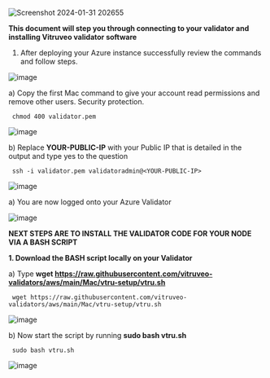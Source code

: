 
![Screenshot 2024-01-31 202655](https://github.com/vitruveo-validators/aws/assets/157662422/354799ca-27f1-48ec-b68d-258bbd895bfe)

**This document will step you through connecting to your validator and installing Vitruveo validator software**

1. After deploying your Azure instance successfully review the commands and follow steps.

![image](https://github.com/vitruveo-validators/azure/assets/157662422/0cdbe80b-b7b7-41ed-9fbc-d981bc79e9d4)



a) Copy the first Mac command to give your account read permissions and remove other users. Security protection.


     chmod 400 validator.pem 


![image](https://github.com/vitruveo-validators/azure/assets/157662422/7bb8bffd-6007-4f4e-86be-6b209f9044a1)


b) Replace **YOUR-PUBLIC-IP** with your Public IP that is detailed in the output and type yes to the question


     ssh -i validator.pem validatoradmin@<YOUR-PUBLIC-IP> 


![image](https://github.com/vitruveo-validators/azure/assets/157662422/2b2ac1bc-a54d-4746-b34a-b6a3cc869482)



a) You are now logged onto your Azure Validator 

![image](https://github.com/vitruveo-validators/azure/assets/157662422/9625703a-454c-45f3-b733-d0fc69618b61)



**NEXT STEPS ARE TO INSTALL THE VALIDATOR CODE FOR YOUR NODE VIA A BASH SCRIPT**

**1. Download the BASH script locally on your Validator**

 
a) Type **wget https://raw.githubusercontent.com/vitruveo-validators/aws/main/Mac/vtru-setup/vtru.sh**


     wget https://raw.githubusercontent.com/vitruveo-validators/aws/main/Mac/vtru-setup/vtru.sh
  

![image](https://github.com/vitruveo-validators/aws/assets/157662422/27e6061b-c057-4eec-9401-2dc272f5e680)



b) Now start the script by running **sudo bash vtru.sh**

  
     sudo bash vtru.sh



![image](https://github.com/vitruveo-validators/aws/assets/157662422/5e0c6736-a021-4b78-9849-c89d7984d33d)







